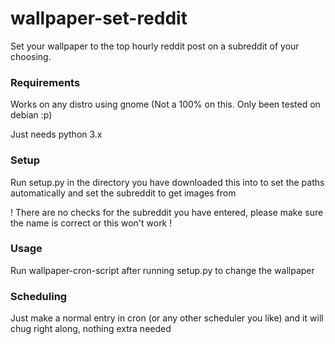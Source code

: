 # wallpaper-set-reddit
Set your wallpaper to the top hourly reddit post on a subreddit of your choosing.

### Requirements
Works on any distro using gnome (Not a 100% on this. Only been tested on debian :p)

Just needs python 3.x

### Setup
Run setup.py in the directory you have downloaded this into to set the paths automatically and set the subreddit to get images from

! There are no checks for the subreddit you have entered, please make sure the name is correct or this won't work !

### Usage
Run wallpaper-cron-script after running setup.py to change the wallpaper

### Scheduling
Just make a normal entry in cron (or any other scheduler you like) and it will chug right along, nothing extra needed
